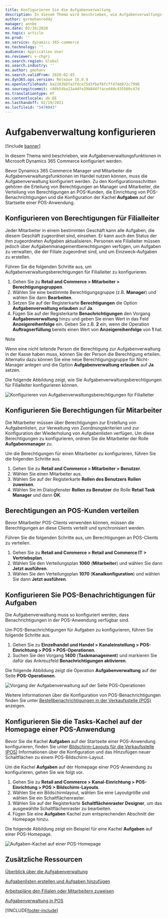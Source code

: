 ```yaml
---
title: Konfigurieren Sie die Aufgabenverwaltung
description: In diesem Thema wird beschrieben, wie Aufgabenverwaltungsfunktionen in Microsoft Dynamics 365 Commerce konfiguriert werden.
author: gvrmohanreddy
manager: annbe
ms.date: 02/10/2020
ms.topic: article
ms.prod: ''
ms.service: dynamics-365-commerce
ms.technology: ''
audience: Application User
ms.reviewer: v-chgri
ms.search.region: Global
ms.search.industry: ''
ms.author: gmohanv
ms.search.validFrom: 2020-02-03
ms.dyn365.ops.version: Release 10.0.9
ms.openlocfilehash: ba2283bbfa2fdce75d3fbef6fcff47dd872c7998
ms.sourcegitcommit: c88b54ba13a4dfe39b844ffaced4dc435560c47d
ms.translationtype: HT
ms.contentlocale: de-DE
ms.lasthandoff: 02/19/2021
ms.locfileid: "5478043"
---
```

# <a name="configure-task-management"></a>Aufgabenverwaltung konfigurieren

[!include [banner](includes/banner.md)]

In diesem Thema wird beschrieben, wie Aufgabenverwaltungsfunktionen in Microsoft Dynamics 365 Commerce konfiguriert werden.

Bevor Dynamics 365 Commerce Manager und Mitarbeiter die Aufgabenverwaltungsfunktionen im Handel nutzen können, muss die Aufgabenverwaltung konfiguriert werden. Zu den Konfigurationsschritten gehören die Erteilung von Berechtigungen an Manager und Mitarbeiter, die Verteilung von Berechtigungen an POS-Kunden, die Einrichtung von POS-Benachrichtigungen und die Konfiguration der Kachel **Aufgaben** auf der Startseite einer POS-Anwendung.

## <a name="configure-permissions-for-store-managers"></a>Konfigurieren von Berechtigungen für Filialleiter

Jeder Mitarbeiter in einem bestimmten Geschäft kann alle Aufgaben, die diesem Geschäft zugeordnet sind, einsehen. Er kann auch den Status der ihm zugeordneten Aufgaben aktualisieren. Personen wie Filialleiter müssen jedoch über Aufgabenmanagementberechtigungen verfügen, um Aufgaben zu verwalten, die der Filiale zugeordnet sind, und um Einzweck-Aufgaben zu erstellen.

Führen Sie die folgenden Schritte aus, um Aufgabenverwaltungsberechtigungen für Filialleiter zu konfigurieren.

1. Gehen Sie zu **Retail and Commerce \> Mitarbeiter \> Berechtigungsgruppen**.
1. Wählen Sie eine bestimmte Berechtigungsgruppe (z.B. **Manager**) und wählen Sie dann **Bearbeiten**.
1. Setzen Sie auf der Registerkarte **Berechtigungen** die Option **Aufgabenverwaltung erlauben** auf **Ja**.
1. Fügen Sie auf der Registerkarte **Benachrichtigungen** den Vorgang **Aufgabenverwaltung** hinzu und geben Sie einen Wert in das Feld **Anzeigereihenfolge** ein. Geben Sie z.B. **2** ein, wenn die Operation **Auftragserfüllung** bereits einen Wert von **Anzeigereihenfolge** von **1** hat.
    
> [!NOTE]
> Wenn eine nicht leitende Person die Berechtigung zur Aufgabenverwaltung in der Kasse haben muss, können Sie der Person die Berechtigung erteilen. Alternativ dazu können Sie eine neue Berechtigungsgruppe für Nicht-Manager anlegen und die Option **Aufgabenverwaltung erlauben** auf **Ja** setzen.

Die folgende Abbildung zeigt, wie Sie Aufgabenverwaltungsberechtigungen für Filialleiter konfigurieren können.

![Konfigurieren von Aufgabenverwaltungsberechtigungen für Filialleiter](media/HQ-POS-Tasks-Notifications-User-Permission.png)

## <a name="configure-permissions-for-employees"></a>Konfigurieren Sie Berechtigungen für Mitarbeiter

Die Mitarbeiter müssen über Berechtigungen zur Erstellung von Aufgabenlisten, zur Verwaltung von Zuordnungskriterien und zur Konfiguration der Wiederholung von Aufgabenlisten verfügen. Um diese Berechtigungen zu konfigurieren, ordnen Sie die Mitarbeiter der Rolle **Aufgabenmanager** zu.

Um die Berechtigungen für einen Mitarbeiter zu konfigurieren, führen Sie die folgenden Schritte aus.

1. Gehen Sie zu **Retail and Commerce \> Mitarbeiter \> Benutzer**.
1. Wählen Sie einen Mitarbeiter aus.
1. Wählen Sie auf der Registerkarte **Rollen des Benutzers** **Rollen zuweisen**.
1. Wählen Sie im Dialogfenster **Rollen zu Benutzer** die Rolle **Retail Task Manager** und dann **OK**.

## <a name="distribute-permissions-to-pos-clients"></a>Berechtigungen an POS-Kunden verteilen

Bevor Mitarbeiter POS-Clients verwenden können, müssen die Berechtigungen an diese Clients verteilt und synchronisiert werden.

Führen Sie die folgenden Schritte aus, um Berechtigungen an POS-Clients zu verteilen.

1. Gehen Sie zu **Retail and Commerce \> Retail and Commerce IT \> Vertriebsplan**.
1. Wählen Sie den Verteilungsplan **1060** (**Mitarbeiter**) und wählen Sie dann **Jetzt ausführen**.
1. Wählen Sie den Verteilungsplan **1070** (**Kanalkonfiguration**) und wählen Sie dann **Jetzt ausführen**.

## <a name="configure-pos-notifications-for-tasks"></a>Konfigurieren Sie POS-Benachrichtigungen für Aufgaben

Die Aufgabenverwaltung muss so konfiguriert werden, dass Benachrichtigungen in der POS-Anwendung verfügbar sind.

Um POS-Benachrichtigungen für Aufgaben zu konfigurieren, führen Sie folgende Schritte aus.

1. Gehen Sie zu **Einzelhandel und Handel \> Kanaleinstellung \> POS-Einrichtung \> POS \> POS-Operationen**.
1. Suchen Sie den Vorgang **1400** (**Taskmanagement**) und markieren Sie dafür das Ankreuzfeld **Benachrichtigungen aktivieren**.

Die folgende Abbildung zeigt die Operation **Aufgabenverwaltung** auf der Seite **POS-Operationen**.

![Vorgang der Aufgabenverwaltung auf der Seite POS-Operationen](media/HQ-POS-Tasks-Notifications.png)

Weitere Informationen über die Konfiguration von POS-Benachrichtigungen finden Sie unter [Bestellbenachrichtigungen in der Verkaufsstelle (POS)](notifications-pos.md) anzeigen.

## <a name="configure-the-tasks-tile-on-a-pos-application-home-page"></a>Konfigurieren Sie die Tasks-Kachel auf der Homepage einer POS-Anwendung

Bevor Sie die Kachel **Aufgaben** auf der Startseite einer POS-Anwendung konfigurieren, finden Sie unter [Bildschirm-Layouts für die Verkaufsstelle (POS)](pos-screen-layouts.md) Informationen über die Konfiguration und das Hinzufügen neuer Schaltflächen zu einem POS-Bildschirm-Layout.

Um die Kachel **Aufgaben** auf der Homepage einer POS-Anwendung zu konfigurieren, gehen Sie wie folgt vor.

1. Gehen Sie zu **Retail and Commerce \> Kanal-Einrichtung \> POS-Einrichtung \> POS \> Bildschirm-Layouts**.
1. Wählen Sie ein Bildschirmlayout, wählen Sie eine Layoutgröße und wählen Sie ein Schaltflächenraster.
1. Wählen Sie auf der Registerkarte **Schaltflächenraster** **Designer**, um das ausgewählte Schaltflächenraster zu bearbeiten.
1. Fügen Sie eine **Aufgaben** Kachel zum entsprechenden Abschnitt der Homepage hinzu.

Die folgende Abbildung zeigt ein Beispiel für eine Kachel **Aufgaben** auf einer POS-Homepage.

![Aufgaben-Kachel auf einer POS-Homepage](media/POS-home-screen-tasks-button-image.png)

## <a name="additional-resources"></a>Zusätzliche Ressourcen

[Überblick über die Aufgabenverwaltung](task-mgmt-overview.md)

[Aufgabenlisten erstellen und Aufgaben hinzufügen](task-mgmt-create-lists.md)

[Arbeitspläne den Filialen oder Mitarbeitern zuweisen](task-mgmt-assign-lists.md)

[Aufgabenverwaltung in POS](task-mgmt-POS.md)


[!INCLUDE[footer-include](../includes/footer-banner.md)]
